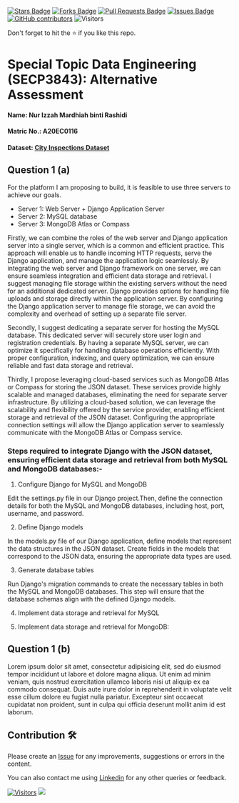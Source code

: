 <a href="https://github.com/drshahizan/SECP3843/stargazers"><img src="https://img.shields.io/github/stars/drshahizan/SECP3843" alt="Stars Badge"/></a>
<a href="https://github.com/drshahizan/SECP3843/network/members"><img src="https://img.shields.io/github/forks/drshahizan/SECP3843" alt="Forks Badge"/></a>
<a href="https://github.com/drshahizan/SECP3843/pulls"><img src="https://img.shields.io/github/issues-pr/drshahizan/SECP3843" alt="Pull Requests Badge"/></a>
<a href="https://github.com/drshahizan/SECP3843/issues"><img src="https://img.shields.io/github/issues/drshahizan/SECP3843" alt="Issues Badge"/></a>
<a href="https://github.com/drshahizan/SECP3843/graphs/contributors"><img alt="GitHub contributors" src="https://img.shields.io/github/contributors/drshahizan/SECP3843?color=2b9348"></a>
![Visitors](https://api.visitorbadge.io/api/visitors?path=https%3A%2F%2Fgithub.com%2Fdrshahizan%2FSECP3843&labelColor=%23d9e3f0&countColor=%23697689&style=flat)


Don't forget to hit the :star: if you like this repo.

# Special Topic Data Engineering (SECP3843): Alternative Assessment

#### Name: Nur Izzah Mardhiah binti Rashidi
#### Matric No.: A20EC0116
#### Dataset: [City Inspections Dataset](https://github.com/drshahizan/dataset/tree/main/mongodb/08-city_inspections)

## Question 1 (a)
For the platform I am proposing to build, it is feasible to use three servers to achieve our goals.
- Server 1: Web Server + Django Application Server
- Server 2: MySQL database
- Server 3: MongoDB Atlas or Compass

Firstly, we can combine the roles of the web server and Django application server into a single server, which is a common and efficient practice. This approach will enable us to handle incoming HTTP requests, serve the Django application, and manage the application logic seamlessly. By integrating the web server and Django framework on one server, we can ensure seamless integration and efficient data storage and retrieval. I suggest managing file storage within the existing servers without the need for an additional dedicated server. Django provides options for handling file uploads and storage directly within the application server. By configuring the Django application server to manage file storage, we can avoid the complexity and overhead of setting up a separate file server.

Secondly, I suggest dedicating a separate server for hosting the MySQL database. This dedicated server will securely store user login and registration credentials. By having a separate MySQL server, we can optimize it specifically for handling database operations efficiently. With proper configuration, indexing, and query optimization, we can ensure reliable and fast data storage and retrieval.

Thirdly, I propose leveraging cloud-based services such as MongoDB Atlas or Compass for storing the JSON dataset. These services provide highly scalable and managed databases, eliminating the need for separate server infrastructure. By utilizing a cloud-based solution, we can leverage the scalability and flexibility offered by the service provider, enabling efficient storage and retrieval of the JSON dataset. Configuring the appropriate connection settings will allow the Django application server to seamlessly communicate with the MongoDB Atlas or Compass service.

### Steps required to integrate Django with the JSON dataset, ensuring efficient data storage and retrieval from both MySQL and MongoDB databases:- 
1. Configure Django for MySQL and MongoDB

Edit the settings.py file in our Django project.Then, define the connection details for both the MySQL and MongoDB databases, including host, port, username, and password.

2. Define Django models

In the models.py file of our Django application, define models that represent the data structures in the JSON dataset. Create fields in the models that correspond to the JSON data, ensuring the appropriate data types are used.

3. Generate database tables

Run Django's migration commands to create the necessary tables in both the MySQL and MongoDB databases. This step will ensure that the database schemas align with the defined Django models.

4. Implement data storage and retrieval for MySQL


5. Implement data storage and retrieval for MongoDB:


## Question 1 (b)
Lorem ipsum dolor sit amet, consectetur adipisicing elit, sed do eiusmod tempor incididunt ut labore et dolore magna aliqua. Ut enim ad minim veniam, quis nostrud exercitation ullamco laboris nisi ut aliquip ex ea commodo consequat. Duis aute irure dolor in reprehenderit in voluptate velit esse cillum dolore eu fugiat nulla pariatur. Excepteur sint occaecat cupidatat non proident, sunt in culpa qui officia deserunt mollit anim id est laborum.





## Contribution 🛠️
Please create an [Issue](https://github.com/drshahizan/special-topic-data-engineering/issues) for any improvements, suggestions or errors in the content.

You can also contact me using [Linkedin](https://www.linkedin.com/in/drshahizan/) for any other queries or feedback.

[![Visitors](https://api.visitorbadge.io/api/visitors?path=https%3A%2F%2Fgithub.com%2Fdrshahizan&labelColor=%23697689&countColor=%23555555&style=plastic)](https://visitorbadge.io/status?path=https%3A%2F%2Fgithub.com%2Fdrshahizan)
![](https://hit.yhype.me/github/profile?user_id=81284918)


